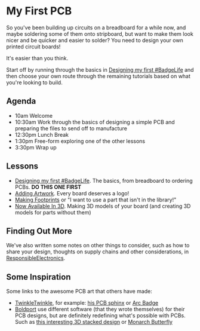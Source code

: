 # My First PCB

So you've been building up circuits on a breadboard for a while now, and maybe soldering some of them onto stripboard, but want to make them look nicer and be quicker and easier to solder?  You need to design your own printed circuit boards!

It's easier than you think.

Start off by running through the basics in [Designing my first #BadgeLife](DesigningMyFirstBadgeLife) and then choose your own route through the remaining tutorials based on what you're looking to build.

## Agenda

 * 10am Welcome
 * 10:30am Work through the basics of designing a simple PCB and preparing the files to send off to manufacture
 * 12:30pm Lunch Break
 * 1:30pm Free-form exploring one of the other lessons
 * 3:30pm Wrap up

## Lessons

 * [Designing my first #BadgeLife](DesigningMyFirstBadgeLife).  The basics, from breadboard to ordering PCBs.  **DO THIS ONE FIRST**
 * [Adding Artwork](AddingArtwork).  Every board deserves a logo!
 * [Making Footprints](MakingFootprints) or "I want to use a part that isn't in the library!"
 * [Now Available In 3D](NowAvailableIn3D).  Making 3D models of your board (and creating 3D models for parts without them)

## Finding Out More

We've also written some notes on other things to consider, such as how to share your design, thoughts on supply chains and other considerations, in [ResponsibleElectronics](ResponsibleElectronics).

## Some Inspiration

Some links to the awesome PCB art that others have made:

 * [TwinkleTwinkle](https://hackaday.io/twinkletwinkie), for example: [his PCB sphinx](https://twitter.com/mrtwinkletwink/status/1160037616240287744) or [Arc Badge](https://twitter.com/mrtwinkletwink/status/1201966802512830464)
 * [Boldport](https://boldport.com/) use different software (that they wrote themselves) for their PCB designs, but are definitely redefining what's possible with PCBs.  Such as [this interesting 3D stacked design](https://boldport.com/blog/2017/2/7/what-boldport-club-members-say) or [Monarch Butterfly](https://www.eurocircuits.com/blog/why-working-together-works-for-us-both/)

